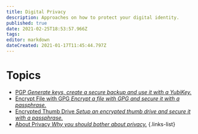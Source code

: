 ```yaml
---
title: Digital Privacy
description: Approaches on how to protect your digital identity.
published: true
date: 2021-02-25T18:53:57.966Z
tags: 
editor: markdown
dateCreated: 2021-01-17T11:45:44.797Z
---
```


# Topics

- [PGP *Generate keys, create a secure backup and use it with a YubiKey.*](/digital_privacy/pgp_setup)
- [Encrypt File with GPG *Encrypt a file with GPG and secure it with a passphrase.*](/digital_privacy/encrypt_file_with_gpg)
- [Encrypted Thumb Drive *Setup an encrypted thumb drive and secure it with a passphrase.*](/digital_privacy/excrypted_thumbdrive)
- [About Privacy *Why you should bother about privacy.*](/digital_privacy/about_privacy)
{.links-list}